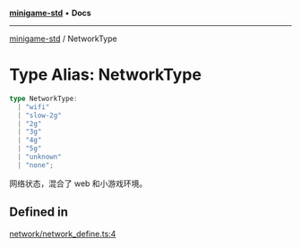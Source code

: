 [**minigame-std**](../README.md) • **Docs**

***

[minigame-std](../README.md) / NetworkType

# Type Alias: NetworkType

```ts
type NetworkType: 
  | "wifi"
  | "slow-2g"
  | "2g"
  | "3g"
  | "4g"
  | "5g"
  | "unknown"
  | "none";
```

网络状态，混合了 web 和小游戏环境。

## Defined in

[network/network\_define.ts:4](https://github.com/JiangJie/minigame-std/blob/66ec277d862ca15172344b727bd1c648b6b39934/src/std/network/network_define.ts#L4)

